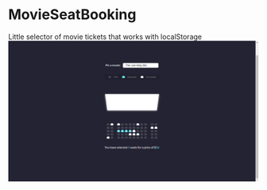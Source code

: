 # MovieSeatBooking
Little selector of movie tickets that works with localStorage
![preview](preview.png)
